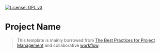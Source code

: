 [![License: GPL v3](https://img.shields.io/badge/License-GPL%20v3-blue.svg)](http://www.gnu.org/licenses/gpl-3.0)

# Project Name




> This template is mainly borrowed from  [The Best Practices for Project Management](https://jyanglab.github.io/2017-01-07-project/) and collaborative [workflow](https://jyanglab.github.io/2017-01-10-project-using-github/).
